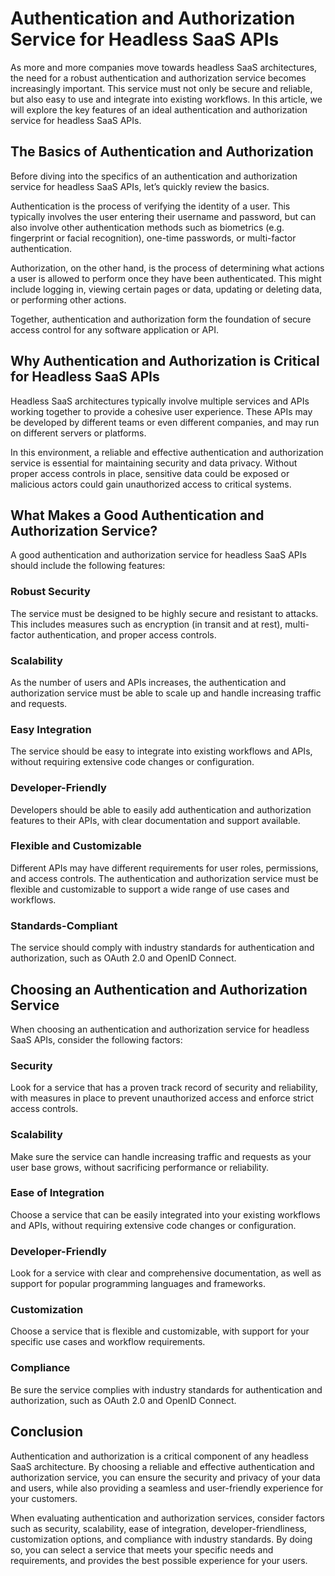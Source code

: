 # Authentication and Authorization Service for Headless SaaS APIs

As more and more companies move towards headless SaaS architectures, the need for a robust authentication and authorization service becomes increasingly important. This service must not only be secure and reliable, but also easy to use and integrate into existing workflows. In this article, we will explore the key features of an ideal authentication and authorization service for headless SaaS APIs.

## The Basics of Authentication and Authorization

Before diving into the specifics of an authentication and authorization service for headless SaaS APIs, let’s quickly review the basics.

Authentication is the process of verifying the identity of a user. This typically involves the user entering their username and password, but can also involve other authentication methods such as biometrics (e.g. fingerprint or facial recognition), one-time passwords, or multi-factor authentication.

Authorization, on the other hand, is the process of determining what actions a user is allowed to perform once they have been authenticated. This might include logging in, viewing certain pages or data, updating or deleting data, or performing other actions.

Together, authentication and authorization form the foundation of secure access control for any software application or API.

## Why Authentication and Authorization is Critical for Headless SaaS APIs

Headless SaaS architectures typically involve multiple services and APIs working together to provide a cohesive user experience. These APIs may be developed by different teams or even different companies, and may run on different servers or platforms.

In this environment, a reliable and effective authentication and authorization service is essential for maintaining security and data privacy. Without proper access controls in place, sensitive data could be exposed or malicious actors could gain unauthorized access to critical systems.

## What Makes a Good Authentication and Authorization Service?

A good authentication and authorization service for headless SaaS APIs should include the following features:

### Robust Security

The service must be designed to be highly secure and resistant to attacks. This includes measures such as encryption (in transit and at rest), multi-factor authentication, and proper access controls.

### Scalability

As the number of users and APIs increases, the authentication and authorization service must be able to scale up and handle increasing traffic and requests.

### Easy Integration

The service should be easy to integrate into existing workflows and APIs, without requiring extensive code changes or configuration.

### Developer-Friendly

Developers should be able to easily add authentication and authorization features to their APIs, with clear documentation and support available.

### Flexible and Customizable

Different APIs may have different requirements for user roles, permissions, and access controls. The authentication and authorization service must be flexible and customizable to support a wide range of use cases and workflows.

### Standards-Compliant

The service should comply with industry standards for authentication and authorization, such as OAuth 2.0 and OpenID Connect.

## Choosing an Authentication and Authorization Service

When choosing an authentication and authorization service for headless SaaS APIs, consider the following factors:

### Security

Look for a service that has a proven track record of security and reliability, with measures in place to prevent unauthorized access and enforce strict access controls.

### Scalability

Make sure the service can handle increasing traffic and requests as your user base grows, without sacrificing performance or reliability.

### Ease of Integration

Choose a service that can be easily integrated into your existing workflows and APIs, without requiring extensive code changes or configuration.

### Developer-Friendly

Look for a service with clear and comprehensive documentation, as well as support for popular programming languages and frameworks.

### Customization

Choose a service that is flexible and customizable, with support for your specific use cases and workflow requirements.

### Compliance

Be sure the service complies with industry standards for authentication and authorization, such as OAuth 2.0 and OpenID Connect.

## Conclusion

Authentication and authorization is a critical component of any headless SaaS architecture. By choosing a reliable and effective authentication and authorization service, you can ensure the security and privacy of your data and users, while also providing a seamless and user-friendly experience for your customers.

When evaluating authentication and authorization services, consider factors such as security, scalability, ease of integration, developer-friendliness, customization options, and compliance with industry standards. By doing so, you can select a service that meets your specific needs and requirements, and provides the best possible experience for your users.